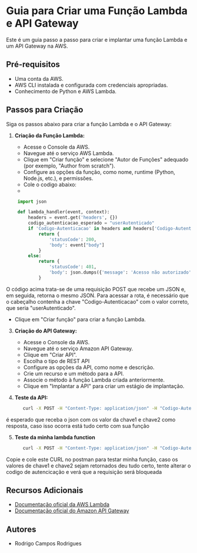 # Guia para Criar uma Função Lambda e API Gateway

Este é um guia passo a passo para criar e implantar uma função Lambda e um API Gateway na AWS.

## Pré-requisitos

- Uma conta da AWS.
- AWS CLI instalada e configurada com credenciais apropriadas.
- Conhecimento de Python e AWS Lambda.

## Passos para Criação

Siga os passos abaixo para criar a função Lambda e o API Gateway:

1. **Criação da Função Lambda:**

    - Acesse o Console da AWS.
    - Navegue até o serviço AWS Lambda.
    - Clique em "Criar função" e selecione "Autor de Funções" adequado (por exemplo, "Author from scratch").
    - Configure as opções da função, como nome, runtime (Python, Node.js, etc.), e permissões.
    - Cole o codigo abaixo:
    -
   ```python
    import json

    def lambda_handler(event, context):
        headers = event.get('headers', {})
        codigo_autenticacao_esperado = "userAutenticado"
        if 'Codigo-Autenticacao' in headers and headers['Codigo-Autenticacao'] == codigo_autenticacao_esperado:
            return {
                'statusCode': 200,
                'body': event["body"]
            }
        else:
            return {
                'statusCode': 401,
                'body': json.dumps({'message': 'Acesso não autorizado'})
            }
    ```
O código acima trata-se de uma requisição POST que recebe um JSON e, em seguida, retorna o mesmo JSON. Para acessar a rota, é necessário que o cabeçalho contenha a chave "Codigo-Autenticacao" com o valor correto, que seria "userAutenticado".
  - Clique em "Criar função" para criar a função Lambda.

3. **Criação do API Gateway:**

    - Acesse o Console da AWS.
    - Navegue até o serviço Amazon API Gateway.
    - Clique em "Criar API".
    - Escolha o tipo de REST API
    - Configure as opções da API, como nome e descrição.
    - Crie um recurso e um método para a API.
    - Associe o método à função Lambda criada anteriormente.
    - Clique em "Implantar a API" para criar um estágio de implantação.

4. **Teste da API:**

     ```bash
        curl -X POST -H "Content-Type: application/json" -H "Codigo-Autenticacao: userAutenticado" -d '{"chave1": "valor1", "chave2": "valor2"}' https://sua-url-da-api-gateway.execute-api.sua-regiao.amazonaws.com/seu-recurso
é esperado que receba o json com os valor da chave1 e chave2 como resposta, caso isso ocorra está tudo certo com sua função


5. **Teste da minha lambda function**

    ```bash
       curl -X POST -H "Content-Type: application/json" -H "Codigo-Autenticacao: userAutenticado" -d '{"chave1": "valor1", "chave2": "valor2"}' https://puija78sw4.execute-api.us-east-1.amazonaws.com/default/MansurPost

Copie e cole este CURL no postman para testar minha função, caso os valores de chave1 e chave2 sejam retornados deu tudo certo, tente alterar o codigo de autencicação e verá que a requisição será bloqueada
## Recursos Adicionais

- [Documentação oficial da AWS Lambda](https://docs.aws.amazon.com/lambda/latest/dg/welcome.html)
- [Documentação oficial do Amazon API Gateway](https://docs.aws.amazon.com/apigateway/latest/developerguide/welcome.html)

## Autores

- Rodrigo Campos Rodrigues

